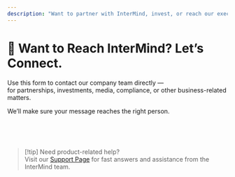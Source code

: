 ```yaml
---
description: "Want to partner with InterMind, invest, or reach our executive team? Use this form for business inquiries, media requests, or legal matters."
---
```


# 🤝 Want to Reach InterMind? Let’s Connect.

Use this form to contact our company team directly —  
for partnerships, investments, media, compliance, or other business-related matters.

We’ll make sure your message reaches the right person.

<br>

<ContactFormModalNav  
  formStyle="margin: 1rem auto;"  
  categoryLabel="What is your reason for contacting us?"  
  categoryPlaceholderText="Choose your topic..."  
  messageLabel="Message (optional)"  
  messagePlaceholderText="Share any relevant background, timelines, or context you'd like us to consider."  
  buttonText="Send your message"  
  :services="[
    'I want to explore a partnership',
    'I’m interested in investing',
    'I have a media or PR inquiry',
    'I have a legal or compliance matter',
    'I want to report abuse or misconduct',
    'Something else'
  ]"
/>

<br>

> [!tip] Need product-related help?  
> Visit our [Support Page](../help) for fast answers and assistance from the InterMind team.

